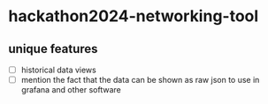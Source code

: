 # hackathon2024-networking-tool

## unique features

- [ ] historical data views
- [ ] mention the fact that the data can be shown as raw json to use in grafana and other software
